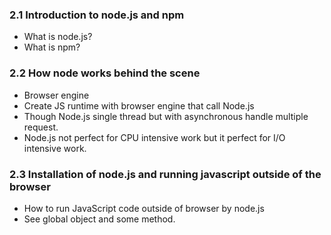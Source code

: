 ### 2.1 Introduction to node.js and npm

- What is node.js?
- What is npm?

### 2.2 How node works behind the scene

- Browser engine
- Create JS runtime with browser engine that call Node.js
- Though Node.js single thread but with asynchronous handle multiple request.
- Node.js not perfect for CPU intensive work but it perfect for I/O intensive work.

### 2.3 Installation of node.js and running javascript outside of the browser

- How to run JavaScript code outside of browser by node.js
- See global object and some method.
